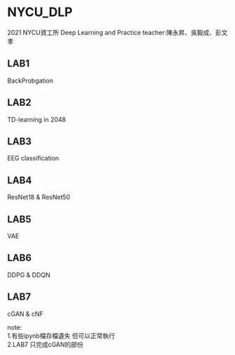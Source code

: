 # NYCU_DLP
2021 NYCU資工所 Deep Learning and Practice 
teacher:陳永昇、吳毅成、彭文孝    


## LAB1
BackProbgation

## LAB2
TD-learning in 2048 

## LAB3 
EEG classification

## LAB4
ResNet18 & ResNet50 

## LAB5
VAE

## LAB6
DDPG & DDQN

## LAB7
cGAN & cNF


note:  
1.有些ipynb檔存檔遺失 但可以正常執行   
2.LAB7 只完成cGAN的部份 
